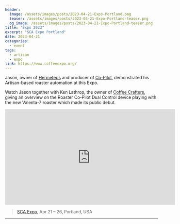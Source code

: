 ```yaml
---
header:
  image: /assets/images/posts/2023-04-21-Expo-Portland.png
  teaser: /assets/images/posts/2023-04-21-Expo-Portland-teaser.png
  og_image: /assets/images/posts/2023-04-21-Expo-Portland-teaser.png
title: "Expo 2023"
excerpt: "SCA Expo Portland"
date: 2023-04-21
categories:
  - event
tags: 
  - artisan
  - expo
link: https://www.coffeeexpo.org/
---
```

Jason, owner of [Hermeteus](https://www.hermetheus.com/) and producer of [Co-Pilot](https://www.hermetheus.com/roaster-copilot), demonstrated his Artisan-based roaster automation at this Expo.

Watch Jason together with Ken Lathrop, the owner of [Coffee Crafters](https://coffeecrafters.com/), giving an overview on the Roaster Co-Pilot Dual Control device playing with the new Valenta-7 roaster which made its public debut.

<iframe width="560" height="315" src="https://www.youtube.com/embed/z3KRXTj4CWA" title="YouTube video player" frameborder="0" allow="accelerometer; autoplay; clipboard-write; encrypted-media; gyroscope; picture-in-picture" allowfullscreen></iframe>


> [SCA Expo](https://www.coffeeexpo.org/), Apr 21 – 26, Portland, USA

---